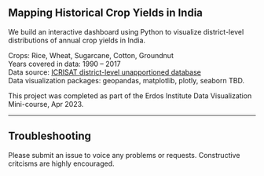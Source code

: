 ## Mapping Historical Crop Yields in India

We build an interactive dashboard using Python to visualize district-level distributions of annual crop yields in India. 

Crops: Rice, Wheat, Sugarcane, Cotton, Groundnut <br>
Years covered in data: 1990 &ndash; 2017 <br>
Data source: [ICRISAT district-level unapportioned database](http://data.icrisat.org/dld/src/crops.html) <br>
Data visualization packages: geopandas, matplotlib, plotly, seaborn TBD. <br>

This project was completed as part of the Erdos Institute Data Visualization Mini-course, Apr 2023. <br>

---


## Troubleshooting <a name="troubleshooting"></a>
Please submit an issue to voice any problems or requests. Constructive critcisms are highly encouraged.
